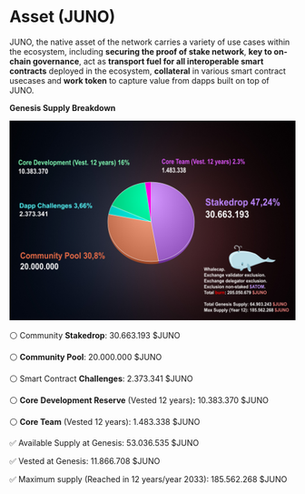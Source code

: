 # Asset \(JUNO\)

JUNO, the native asset of the network carries a variety of use cases within the ecosystem, including **securing the proof of stake network**, **key to on-chain governance**, act as **transport fuel for all interoperable smart contracts** deployed in the ecosystem, **collateral** in various smart contract usecases and **work token** to capture value from dapps built on top of JUNO.

  
**Genesis Supply Breakdown**

![](../../.gitbook/assets/genesis-supply-pie-2-%20%285%29.png)

⚪️ Community **Stakedrop**: 30.663.193 $JUNO

⚪️ **Community Pool**: 20.000.000 $JUNO

⚪️ Smart Contract **Challenges**: 2.373.341 $JUNO

⚪️ **Core** **Development Reserve** \(Vested 12 years\)**:** 10.383.370 $JUNO

⚪️ **Core Team** \(Vested 12 years\): 1.483.338 $JUNO

  
✅ Available Supply at Genesis: 53.036.535 $JUNO

✅ Vested at Genesis: 11.866.708 $JUNO

✅ Maximum supply \(Reached in 12 years/year 2033\): 185.562.268 $JUNO





